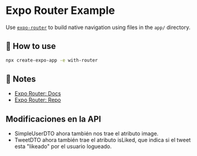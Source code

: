 # Expo Router Example

Use [`expo-router`](https://expo.github.io/router) to build native navigation using files in the `app/` directory.

## 🚀 How to use

```sh
npx create-expo-app -e with-router
```

## 📝 Notes

- [Expo Router: Docs](https://expo.github.io/router)
- [Expo Router: Repo](https://github.com/expo/router)

## Modificaciones en la API

- SimpleUserDTO ahora también nos trae el atributo image.
- TweetDTO ahora también trae el atributo isLiked, que indica si el tweet esta "likeado" por el usuario logueado.
